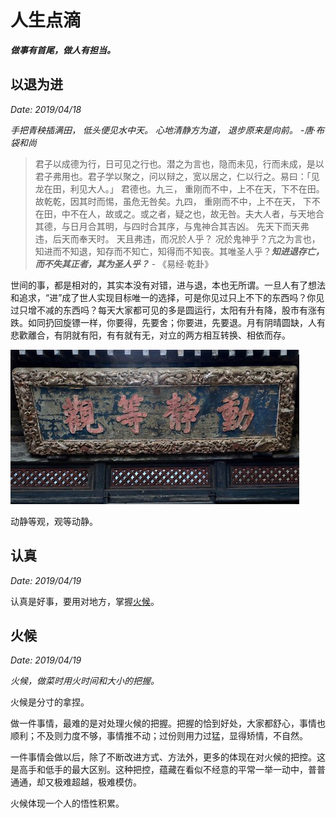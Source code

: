# 人生点滴

***做事有首尾，做人有担当。***

## 以退为进
*Date: 2019/04/18*

*手把青秧插满田，*
*低头便见水中天。*
*心地清静方为道，*
*退步原来是向前。 -唐·布袋和尚*


>君子以成德为行，日可见之行也。潜之为言也，隐而未见，行而未成，是以君子弗用也。君子学以聚之，问以辩之，宽以居之，仁以行之。易曰：「见龙在田，利见大人。」 君德也。九三， 重刚而不中，上不在天，下不在田。 故乾乾，因其时而惕，虽危无咎矣。九四， 重刚而不中，上不在天， 下不在田，中不在人，故或之。或之者，疑之也，故无咎。夫大人者，与天地合其德，与日月合其明，与四时合其序，与鬼神合其吉凶。 先天下而天弗违，后天而奉天时。 天且弗违，而况於人乎？ 况於鬼神乎？亢之为言也，知进而不知退，知存而不知亡，知得而不知丧。其唯圣人乎？***知进退存亡，而不失其正者，其为圣人乎？*** - 《易经·乾卦》

世间的事，都是相对的，其实本没有对错，进与退，本也无所谓。一旦人有了想法和追求，“进”成了世人实现目标唯一的选择，可是你见过只上不下的东西吗？你见过只增不减的东西吗？每天大家都可见的多是圆运行，太阳有升有降，股市有涨有跌。如同扔回旋镖一样，你要得，先要舍；你要进，先要退。月有阴晴圆缺，人有悲歡離合，有阴就有阳，有有就有无，对立的两方相互转换、相依而存。

![](/assets/images/动静等观.jpg "北京大觉寺·乾隆·御笔匾额")

动静等观，观等动静。

## 认真
*Date: 2019/04/19*

认真是好事，要用对地方，掌握[火候](#火候)。

## 火候
*Date: 2019/04/19*

*火候，做菜时用火时间和大小的把握。*

火候是分寸的拿捏。

做一件事情，最难的是对处理火候的把握。把握的恰到好处，大家都舒心，事情也顺利；不及则力度不够，事情推不动；过份则用力过猛，显得矫情，不自然。

一件事情会做以后，除了不断改进方式、方法外，更多的体现在对火候的把控。这是高手和低手的最大区别。这种把控，蕴藏在看似不经意的平常一举一动中，普普通通，却又极难超越，极难模仿。

火候体现一个人的悟性积累。

